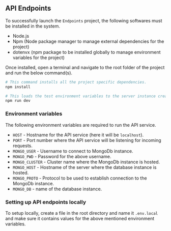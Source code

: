## API Endpoints

To successfully launch the `Endpoints` project, the following softwares must be installed in the system.

- Node.js
- Npm (Node package manager to manage external dependencies for the project)
- dotenvx (npm package to be installed globally to manage environment variables for the project)

Once installed, open a terminal and navigate to the root folder of the project and run the below command(s).

```bash
# This command installs all the project specific dependencies.
npm install

# This loads the test environment variables to the server instance created and launched.
npm run dev
```

### Environment variables

The following environment variables are required to run the API service.

- `HOST` - Hostname for the API service (here it will be `localhost`).
- `PORT` - Port number where the API service will be listening for incoming requests.
- `MONGO_USER` - Username to connect to MongoDb instance.
- `MONGO_PWD` - Password for the above username.
- `MONGO_CLUSTER` - Cluster name where the MongoDb instance is hosted.
- `MONGO_HOST` - Hostname of the server where the database instance is hosted.
- `MONGO_PROTO` - Protocol to be used to establish connection to the MongoDb instance.
- `MONGO_DB` - name of the database instance.

### Setting up API endpoints locally

To setup locally, create a file in the root directory and name it `.env.local` and make sure it contains values for the above mentioned environment variables.
